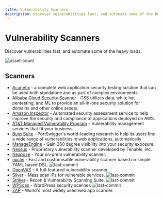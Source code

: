 ```yaml
---
title: Vulnerability Scanners
description: Discover vulnerabilities fast, and automate some of the heavy loads.
---
```


# Vulnerability Scanners

Discover vulnerabilities fast, and automate some of the heavy loads.

![asset-count](https://img.shields.io/badge/Tools%20%26%20Resources%20Available-14-757575?style=for-the-badge)

## Scanners

* [Acunetix](https://www.acunetix.com/vulnerability-scanner/) - a complete web application security testing solution that can be used both standalone and as part of complex environments. 
* [Alibaba Cloud Security Scanner](https://www.alibabacloud.com/product/avds) - CSS utilizes data, white hat pentesting, and ML to provide an all-in-one security solution for domains and other online assets. 
* [Amazon Inspector](https://aws.amazon.com/inspector/pricing/) - Automated security assessment service to help improve the security and compliance of applications deployed on AWS. 
* [AT&T Managed Vulnerability Program](https://cybersecurity.att.com/products/managed-vulnerability-program) - Vulnerability management services that fit your business. 
* [Burp Suite](https://portswigger.net/burp/vulnerability-scanner) - PortSwigger's world-leading research to help its users find a wide range of vulnerabilities in web applications, automatically. 
* [ManageEngine](https://www.manageengine.com/vulnerability-management/) - Gain 360 degree visibility into your security exposure. 
* [Nessus](https://www.tenable.com/products/nessus) - Proprietary vulnerability scanner developed by Tenable, Inc. 
* [Nexpose](https://www.rapid7.com/products/nexpose/) - Your on-prem vulnerability scanner. 
* [nuclei](https://github.com/projectdiscovery/nuclei) - Fast and customisable vulnerability scanner based on simple YAML based DSL. ![last-commit](https://img.shields.io/github/last-commit/projectdiscovery/nuclei?style=flat)
* [OpenVAS](https://openvas.org/) - A full-featured vulnerability scanner. 
* [Silver](https://github.com/s0md3v/Silver) - Mass scan IPs for vulnerable services. ![last-commit](https://img.shields.io/github/last-commit/s0md3v/Silver?style=flat)
* [Striker](https://github.com/s0md3v/Striker) - Recon & Vulnerability Scanning Suite. ![last-commit](https://img.shields.io/github/last-commit/s0md3v/Striker?style=flat)
* [WPScan](https://github.com/wpscanteam/wpscan) - WordPress security scanner. ![last-commit](https://img.shields.io/github/last-commit/wpscanteam/wpscan?style=flat)
* [ZAP](https://www.zaproxy.org/) - World's most widely used web app scanner.

